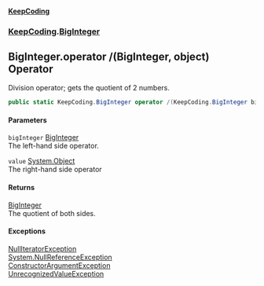 #### [KeepCoding](index.md 'index')
### [KeepCoding](KeepCoding.md 'KeepCoding').[BigInteger](BigInteger.md 'KeepCoding.BigInteger')
## BigInteger.operator /(BigInteger, object) Operator
Division operator; gets the quotient of 2 numbers.  
```csharp
public static KeepCoding.BigInteger operator /(KeepCoding.BigInteger bigInteger, object value);
```
#### Parameters
<a name='KeepCoding_BigInteger_op_Division(KeepCoding_BigInteger_object)_bigInteger'></a>
`bigInteger` [BigInteger](BigInteger.md 'KeepCoding.BigInteger')  
The left-hand side operator.
  
<a name='KeepCoding_BigInteger_op_Division(KeepCoding_BigInteger_object)_value'></a>
`value` [System.Object](https://docs.microsoft.com/en-us/dotnet/api/System.Object 'System.Object')  
The right-hand side operator
  
#### Returns
[BigInteger](BigInteger.md 'KeepCoding.BigInteger')  
The quotient of both sides.
#### Exceptions
[NullIteratorException](NullIteratorException.md 'KeepCoding.Internal.NullIteratorException')  
[System.NullReferenceException](https://docs.microsoft.com/en-us/dotnet/api/System.NullReferenceException 'System.NullReferenceException')  
[ConstructorArgumentException](ConstructorArgumentException.md 'KeepCoding.Internal.ConstructorArgumentException')  
[UnrecognizedValueException](UnrecognizedValueException.md 'KeepCoding.Internal.UnrecognizedValueException')  
